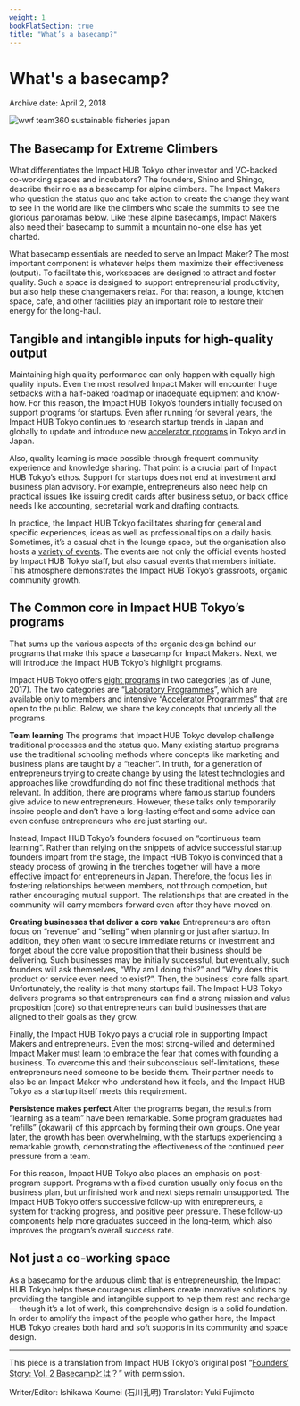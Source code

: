 ```yaml
---
weight: 1
bookFlatSection: true
title: "What’s a basecamp?"
---
```



# What's a basecamp?

Archive date: April 2, 2018

![wwf team360 sustainable fisheries japan](https://i0.wp.com/b3p0.org/wp-content/uploads/2018/03/Impact-Hub-Tokyo-9870.jpg?fit=900%252C598&quality=95&ssl=1)

## The Basecamp for Extreme Climbers


What differentiates the Impact HUB Tokyo other investor and VC-backed co-working spaces and incubators? The founders, Shino and Shingo, describe their role as a basecamp for alpine climbers. The Impact Makers who question the status quo and take action to create the change they want to see in the world are like the climbers who scale the summits to see the glorious panoramas below. Like these alpine basecamps, Impact Makers also need their basecamp to summit a mountain no-one else has yet charted.

What basecamp essentials are needed to serve an Impact Maker? The most important component is whatever helps them maximize their effectiveness (output). To facilitate this, workspaces are designed to attract and foster quality. Such a space is designed to support entrepreneurial productivity, but also help these changemakers relax. For that reason, a lounge, kitchen space, cafe, and other facilities play an important role to restore their energy for the long-haul.

## Tangible and intangible inputs for high-quality output

Maintaining high quality performance can only happen with equally high quality inputs. Even the most resolved Impact Maker will encounter huge setbacks with a half-baked roadmap or inadequate equipment and know-how. For this reason, the Impact HUB Tokyo’s founders initially focused on support programs for startups. Even after running for several years, the Impact HUB Tokyo continues to research startup trends in Japan and globally to update and introduce new [accelerator programs](https://hubtokyo.com/accelerator-list/) in Tokyo and in Japan.

Also, quality learning is made possible through frequent community experience and knowledge sharing. That point is a crucial part of Impact HUB Tokyo’s ethos. Support for startups does not end at investment and business plan advisory. For example, entrepreneurs also need help on practical issues like issuing credit cards after business setup, or back office needs like accounting, secretarial work and drafting contracts.

In practice, the Impact HUB Tokyo facilitates sharing for general and specific experiences, ideas as well as professional tips on a daily basis. Sometimes, it’s a casual chat in the lounge space, but the organisation also hosts a [variety of events](https://hubtokyo.com/events/). The events are not only the official events hosted by Impact HUB Tokyo staff, but also casual events that members initiate. This atmosphere demonstrates the Impact HUB Tokyo’s grassroots, organic community growth.

## The Common core in Impact HUB Tokyo’s programs

That sums up the various aspects of the organic design behind our programs that make this space a basecamp for Impact Makers. Next, we will introduce the Impact HUB Tokyo’s highlight programs.

Impact HUB Tokyo offers [eight programs](https://hubtokyo.com/accelerator-list/) in two categories (as of June, 2017). The two categories are “[Laboratory Programmes](https://hubtokyo.com/accelerator-list/)”, which are available only to members and intensive “[Accelerator Programmes](https://hubtokyo.com/accelerator-list/)” that are open to the public. Below, we share the key concepts that underly all the programs.

**Team learning**
The programs that Impact HUB Tokyo develop challenge traditional processes and the status quo. Many existing startup programs use the traditional schooling methods where concepts like marketing and business plans are taught by a “teacher”. In truth, for a generation of entrepreneurs trying to create change by using the latest technologies and approaches like crowdfunding do not find these traditional methods that relevant. In addition, there are programs where famous startup founders give advice to new entrepreneurs. However, these talks only temporarily inspire people and don’t have a long-lasting effect and some advice can even confuse entrepreneurs who are just starting out.

Instead, Impact HUB Tokyo’s founders focused on “continuous team learning”. Rather than relying on the snippets of advice successful startup founders impart from the stage, the Impact HUB Tokyo is convinced that a steady process of growing in the trenches together will have a more effective impact for entrepreneurs in Japan. Therefore, the focus lies in fostering relationships between members, not through competion, but rather encouraging mutual support. The relationships that are created in the community will carry members forward even after they have moved on.

**Creating businesses that deliver a core value**
Entrepreneurs are often focus on “revenue” and “selling” when planning or just after startup. In addition, they often want to secure immediate returns or investment and forget about the core value proposition that their business should be delivering. Such businesses may be initially successful, but eventually, such founders will ask themselves, “Why am I doing this?” and “Why does this product or service even need to exist?”. Then, the business’ core falls apart. Unfortunately, the reality is that many startups fail. The Impact HUB Tokyo delivers programs so that entrepreneurs can find a strong mission and value proposition (core) so that entrepreneurs can build businesses that are aligned to their goals as they grow.

Finally, the Impact HUB Tokyo pays a crucial role in supporting Impact Makers and entrepreneurs. Even the most strong-willed and determined Impact Maker must learn to embrace the fear that comes with founding a business. To overcome this and their subconscious self-limitations, these entrepreneurs need someone to be beside them. Their partner needs to also be an Impact Maker who understand how it feels, and the Impact HUB Tokyo as a startup itself meets this requirement.

**Persistence makes perfect**
After the programs began, the results from “learning as a team” have been remarkable. Some program graduates had “refills” (okawari) of this approach by forming their own groups. One year later, the growth has been overwhelming, with the startups experiencing a remarkable growth, demonstrating the effectiveness of the continued peer pressure from a team.

For this reason, Impact HUB Tokyo also places an emphasis on post-program support. Programs with a fixed duration usually only focus on the business plan, but unfinished work and next steps remain unsupported. The Impact HUB Tokyo offers successive follow-up with entrepreneurs, a system for tracking progress, and positive peer pressure. These follow-up components help more graduates succeed in the long-term, which also improves the program’s overall success rate.

## Not just a co-working space

As a basecamp for the arduous climb that is entrepreneurship, the Impact HUB Tokyo helps these courageous climbers create innovative solutions by providing the tangible and intangible support to help them rest and recharge — though it’s a lot of work, this comprehensive design is a solid foundation. In order to amplify the impact of the people who gather here, the Impact HUB Tokyo creates both hard and soft supports in its community and space design.

---

This piece is a translation from Impact HUB Tokyo’s original post “[Founders’ Story: Vol. 2 Basecampとは](https://hubtokyo.com/story/founders-vol-2/)？” with permission.

Writer/Editor: Ishikawa Koumei (石川孔明)
Translator: Yuki Fujimoto